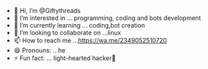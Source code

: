 - 👋 Hi, I’m @Giftythreads
- 👀 I’m interested in ... programming, coding and bots development 
- 🌱 I’m currently learning ... coding,bot creation 
- 💞️ I’m looking to collaborate on ...linux
- 📫 How to reach me ...https://wa.me/2349052510720
- 😄 Pronouns: ...he
- ⚡ Fun fact: ... light-hearted hacker🖤

<!---
Giftythreads/Giftythreads is a ✨ special ✨ repository because its `README.md` (this file) appears on your GitHub profile.
You can click the Preview link to take a look at your changes.
--->
